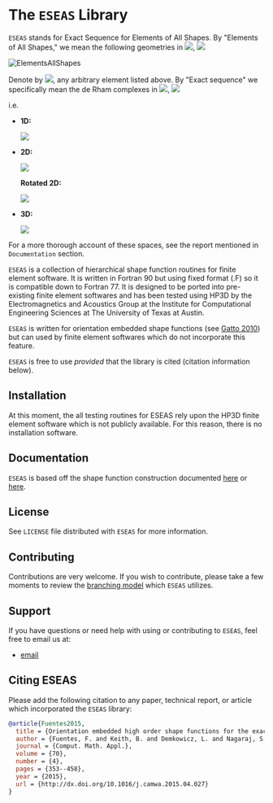 The `ESEAS` Library
=================

`ESEAS` stands for Exact Sequence for Elements of All Shapes. By "Elements of All Shapes," we mean the following geometries in <img src="http://latex.codecogs.com/svg.latex?\mathbb{R}^n" border="0"/>, <img src="http://latex.codecogs.com/svg.latex?n=1,2,3." border="0"/>

![ElementsAllShapes](https://cloud.githubusercontent.com/assets/10820180/6026267/0f6fe8d0-ab9f-11e4-9391-f86bd8ce80aa.png "Elements of all shapes.")

Denote by <img src="http://latex.codecogs.com/svg.latex?\Omega" border="0"/>, any arbitrary element listed above. By "Exact sequence" we specifically mean the de Rham complexes in <img src="http://latex.codecogs.com/svg.latex?\Omega\subset\mathbb{R}^n" border="0"/>, <img src="http://latex.codecogs.com/svg.latex?n=1,2,3." border="0"/>

i.e.

-   **1D:**

    <img src="http://latex.codecogs.com/svg.latex?H^1(\Omega)\stackrel{\nabla}{\longrightarrow}L^2(\Omega)\,." border="0"/>

- **2D:**

    <img src="http://latex.codecogs.com/svg.latex?H^1\xrightarrow{\,\,\nabla\,\,}H(\mathrm{curl}) \xrightarrow{\nabla\times}L^2\,." border="0"/>

    **Rotated 2D:**

    <img src="http://latex.codecogs.com/svg.latex?H^1\xrightarrow{\mathrm{curl}}H(\mathrm{div})\xrightarrow{\,\nabla\cdot\,}L^2\,." border="0"/>

-   **3D:**

    <img src="http://latex.codecogs.com/svg.latex?H^1\xrightarrow{\,\,\nabla\,\,}H(\mathrm{curl})\xrightarrow{\nabla\times}H(\mathrm{div})\xrightarrow{\,\nabla\cdot\,}L^2\,." border="0"/>

For a more thorough account of these spaces, see the report mentioned in `Documentation` section.

`ESEAS` is a collection of hierarchical shape function routines for finite element software. It is written in Fortran 90 but using fixed format (.F) so it is compatible down to Fortran 77. It is designed to be ported into pre-existing finite element softwares and has been tested using HP3D by the Electromagnetics and Acoustics Group at the Institute for Computational Engineering Sciences at The University of Texas at Austin.

`ESEAS` is written for orientation embedded shape functions (see [Gatto 2010](http://dx.doi.org/10.1016/j.finel.2010.01.005)) but can used by finite element softwares which do not incorporate this feature.

`ESEAS` is free to use *provided* that the library is cited (citation information below).

Installation
------------

At this moment, the all testing routines for ESEAS rely upon the HP3D finite element software which is not publicly available. For this reason, there is no installation software.

Documentation
-------------

`ESEAS` is based off the shape function construction documented [here](http://dx.doi.org/10.1016/j.camwa.2015.04.027) or [here](http://arxiv.org/abs/1504.03025).

License
-------

See `LICENSE` file distributed with `ESEAS` for more information.

Contributing
------------

Contributions are very welcome.  If you wish to contribute, please take a few moments to review the [branching model](http://nvie.com/posts/a-successful-git-branching-model/) which `ESEAS` utilizes.

Support
-------

If you have questions or need help with using or contributing to `ESEAS`, feel free to email us at:

- [email](mailto:brendan@ices.utexas.edu)

Citing ESEAS
-------
Please add the following citation to any paper, technical report, or article which incorporated the `ESEAS` library:

```bibtex
@article{Fuentes2015,
  title = {Orientation embedded high order shape functions for the exact sequence elements of all shapes},
  author = {Fuentes, F. and Keith, B. and Demkowicz, L. and Nagaraj, S.},
  journal = {Comput. Math. Appl.},
  volume = {70},
  number = {4},
  pages = {353--458},
  year = {2015},
  url = {http://dx.doi.org/10.1016/j.camwa.2015.04.027}
}
```
